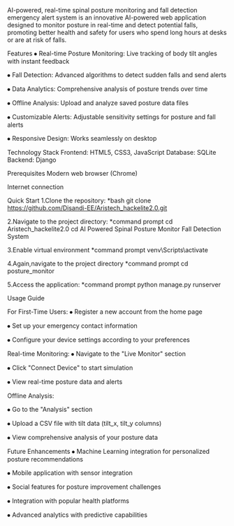 AI-powered, real-time spinal posture monitoring and fall detection emergency alert system is an innovative AI-powered web application designed to monitor posture in real-time and detect potential falls, promoting better health and safety for users who spend long hours at desks or are at risk of falls.



Features
⦁	Real-time Posture Monitoring: Live tracking of body tilt angles with instant feedback

⦁	Fall Detection: Advanced algorithms to detect sudden falls and send alerts

⦁	Data Analytics: Comprehensive analysis of posture trends over time

⦁	Offline Analysis: Upload and analyze saved posture data files

⦁	Customizable Alerts: Adjustable sensitivity settings for posture and fall alerts

⦁	Responsive Design: Works seamlessly on desktop


Technology Stack
Frontend: HTML5, CSS3, JavaScript
Database: SQLite
Backend:  Django


Prerequisites
Modern web browser (Chrome)

Internet connection 


Quick Start
1.Clone the repository:
*bash
git clone https://github.com/Disandi-EE/Aristech_hackelite2.0.git

2.Navigate to the project directory:
*command prompt
cd Aristech_hackelite2.0
cd AI Powered Spinal Posture Monitor Fall Detection System

3.Enable virtual environment
*command prompt
venv\Scripts\activate

4.Again,navigate to the project directory
*command prompt
cd posture_monitor

5.Access the application:
*command prompt
python manage.py runserver



Usage Guide

For First-Time Users:
⦁	Register a new account from the home page

⦁	Set up your emergency contact information

⦁	Configure your device settings according to your preferences

Real-time Monitoring: 
⦁	Navigate to the "Live Monitor" section

⦁	Click "Connect Device" to start simulation

⦁	View real-time posture data and alerts

Offline Analysis:

⦁	Go to the "Analysis" section

⦁	Upload a CSV file with tilt data (tilt_x, tilt_y columns)

⦁	View comprehensive analysis of your posture data


Future Enhancements
⦁	Machine Learning integration for personalized posture recommendations

⦁	Mobile application with sensor integration

⦁	Social features for posture improvement challenges

⦁	Integration with popular health platforms

⦁	Advanced analytics with predictive capabilities
